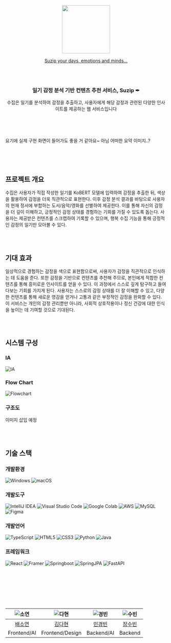 <div align="center">
<a href="http://mysuzip.com">
    <img src="https://github.com/SU-ZIP/.github/assets/66839009/ea46ffb6-4a54-4948-ac76-f79c9deb5185.png" width="150" height="150">
    <p>Suzip your days, emotions and minds...</p>
</a>

<br/><br/>

<h3>일기 감정 분석 기반 컨텐츠 추천 서비스, Suzip ✒</h3>
<p>수집은 일기를 분석하여 감정을 추출하고, 사용자에게 해당 감정과 관련된 다양한 인사이트를 제공하는 웹 서비스입니다</p>
</div>

<br/><br/><br/>

<p>요기에 실제 구현 화면이 들어가도 좋을 거 같아요~ 아님 어떠한 요약 이미지..?</p>

<br/><br/><br/>

<h2>프로젝트 개요</h2>
<p>수집은 사용자가 직접 작성한 일기를 KoBERT 모델에 입력하여 감정을 추출한 뒤, 색상을 활용하여 감정을 더욱 직관적으로 표현한다. 이후 감정 분석 결과를 바탕으로 사용자의 현재 정서에 부합하는 도서/음악/영화를 선별하여 제공한다. 이를 통해 자신의 감정을 더 깊이 이해하고, 긍정적인 감정 상태를 경험하는 기회를 가질 수 있도록 돕는다. 사용자는 제공받은 컨텐츠를 스크랩하여 기록할 수 있으며, 행복 수집 기능을 통해 긍정적인 감정의 일기만 모아볼 수 있다.</p>

<br/><br/>

<h2>기대 효과</h2>
<p>일상적으로 경험하는 감정을 색으로 표현함으로써, 사용자가 감정을 직관적으로 인식하는 데 도움을 준다. 또한 감정을 기반으로 컨텐츠를 추천해 주므로, 본인에게 적합한 컨텐츠를 통해 흥미로운 인사이트를 얻을 수 있다. 이 과정에서 스스로 깊게 탐구하고 들여다보는 기회를 가지게 된다. 사용자는 스스로의 감정 상태를 더 잘 이해할 수 있고, 다양한 컨텐츠를 통해 새로운 영감을 얻거나 고통과 같은 부정적인 감정을 완화할 수 있다. 이 서비스는 개인의 감정 관리뿐만 아니라, 사회적 상호작용이나 정신 건강에 대한 인식을 높이는 데 기여할 것으로 기대된다.</p>

<br/><br/>

<h2>시스템 구성</h2>
<h3>IA</h3>
<img src="https://github.com/SU-ZIP/.github/assets/66839009/ce346805-2120-4a0e-8847-0b1bbf1da9cb" alt="IA">
<h3>Flow Chart</h3>
<img src="https://github.com/SU-ZIP/.github/assets/66839009/f41fb275-b461-46b2-aa29-6ec2f1f61ecf" alt="Flowchart">
<h3>구조도</h3>
<p>이미지 삽입 예정</p>

<br/><br/>

<h2>기술 스택</h2>
<h3>개발환경</h3>
<div>
    <img src="https://img.shields.io/badge/Windows-0078D6?style=for-the-badge&logo=windows&logoColor=white" alt="Windows">
    <img src="https://img.shields.io/badge/mac%20os-000000?style=for-the-badge&logo=macos&logoColor=F0F0F0" alt="macOS">
</div>

<h3>개발도구</h3>
<div>
    <img src="https://img.shields.io/badge/IntelliJ%20IDEA-000000.svg?style=for-the-badge&logo=intellij-idea&logoColor=white" alt="IntelliJ IDEA">
    <img src="https://img.shields.io/badge/Visual%20Studio%20Code-0078d7.svg?style=for-the-badge&logo=visual-studio-code&logoColor=white" alt="Visual Studio Code">
    <img src="https://img.shields.io/badge/Google%20Colab-f9ab00.svg?style=for-the-badge&logo=googlecolab&logoColor=white" alt="Google Colab">
    <img src="https://img.shields.io/badge/AWS-%23FF9900.svg?style=for-the-badge&logo=amazon-aws&logoColor=white" alt="AWS">
    <img src="https://img.shields.io/badge/mysql-4479A1.svg?style=for-the-badge&logo=mysql&logoColor=white" alt="MySQL">
    <img src="https://img.shields.io/badge/figma-%23F24E1E.svg?style=for-the-badge&logo=figma&logoColor=white" alt="Figma">
</div>


<h3>개발언어</h3> 
<div>
    <img src="https://img.shields.io/badge/typescript-%23007ACC.svg?style=for-the-badge&logo=typescript&logoColor=white" alt="TypeScript">
    <img src="https://img.shields.io/badge/html5-%23E34F26.svg?style=for-the-badge&logo=html5&logoColor=white" alt="HTML5">
    <img src="https://img.shields.io/badge/css3-%231572B6.svg?style=for-the-badge&logo=css3&logoColor=white" alt="CSS3">
    <img src="https://img.shields.io/badge/python-3670A0?style=for-the-badge&logo=python&logoColor=ffdd54" alt="Python">
    <img src="https://img.shields.io/badge/java-%23ED8B00.svg?style=for-the-badge&logo=openjdk&logoColor=white" alt="Java">
</div>


<h3>프레임워크</h3> 
<div>
    <img src="https://img.shields.io/badge/react-%2320232a.svg?style=for-the-badge&logo=react&logoColor=%2361DAFB" alt="React">
    <img src="https://img.shields.io/badge/Framer-black?style=for-the-badge&logo=framer&logoColor=blue" alt="Framer">
    <img src="https://img.shields.io/badge/springboot-%236DB33F.svg?style=for-the-badge&logo=springboot&logoColor=white" alt="Springboot">
    <img src="https://img.shields.io/badge/SpringJPA-%236DB33F.svg?style=for-the-badge" alt="SpringJPA">
    <img src="https://img.shields.io/badge/FastAPI-005571?style=for-the-badge&logo=fastapi&logoColor=white" alt="FastAPI">
</div>


<br/><br/><br/><br/><br/><br/>

<div align="center">
    
|![소연](https://i.namu.wiki/i/-KpI1UeAkRchmJUsm6BmAd_EYQjXNYYH0vjENV4NspJJ2Z2jkq3ClNs9v793wYFHW8w7VyeSlYwop1QWfz_LtiFDenfHCHeu8Gg55aSKYqqCyT-VcjTYZYZWy2yna8mNBu2WZ-mITrvInLSskD3P_w.webp)|![다현](https://i.namu.wiki/i/C5cKo7gIBuKhbxv_XQr5fNrMHJzvqK6-HAMUWdS-7VSzjaxNk4GIlBaNJSC4KhA8JSyfEKjopknwF7R8B0B0Vbx8ReTc4HX6QfZ9u6mQerc66kOQ5A9xK51IdLXPDpRWyJjVwfRTqs-OyYxkRZln_Q.webp)|![경빈](https://i.namu.wiki/i/qCr_BhT7ldk2BRVWE6c6nR6v7M2cPWh_Qz24n9YuxjXqJC5mAooXRgziEdG4JFXk9shUzoRXupGYg77j0WbcqVervLh1P9gR4qSYJ_qIK1lTk1RQg2NqEZZjvv4nv6rzfUT60frpr4N6goK_lnQYSg.webp)|![수빈](https://i.namu.wiki/i/JbOrbG8FALv5C6Ocm16PEl4jJ3Ql_HiBVLGkNLSRlUreREtIWIuf4oax5-sk27BBqUHAfkybOWytTn6I8_UAq7tI7WYdUlEKlVxI8xb62L2X10fy0qFlAX7sq2p7IRj5NJReNVkJDv5r2J78_LjmJw.webp)|
|:---:|:---:|:---:|:---:|
|[배소연](https://github.com/hypoxisaurea)|[김다현](https://github.com/daahyunk)|[민경빈](https://github.com/walesmin)|[장수빈](https://github.com/longrunBiin)|
|Frontend/AI|Frontend/Design|Backend/AI|Backend|
</div>

